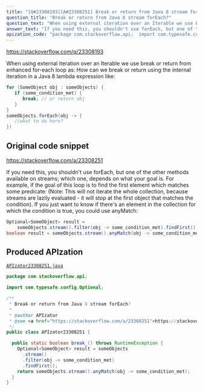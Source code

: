 ```yaml
---
title: "[Q#23308193][A#23308251] Break or return from Java 8 stream forEach?"
question_title: "Break or return from Java 8 stream forEach?"
question_text: "When using external iteration over an Iterable we use break or return from enhanced for-each loop as: How can we break or return using the internal iteration in a Java 8 lambda expression like:"
answer_text: "If you need this, you shouldn't use forEach, but one of the other methods available on streams; which one, depends on what your goal is. For example, if the goal of this loop is to find the first element which matches some predicate: (Note: This will not iterate the whole collection, because streams are lazily evaluated - it will stop at the first object that matches the condition). If you just want to know if there's an element in the collection for which the condition is true, you could use anyMatch:"
apization_code: "package com.stackoverflow.api;  import com.typesafe.config.Optional;  /**  * Break or return from Java 8 stream forEach?  *  * @author APIzator  * @see <a href=\"https://stackoverflow.com/a/23308251\">https://stackoverflow.com/a/23308251</a>  */ public class APIzator23308251 {    public static boolean break_() throws RuntimeException {     Optional<SomeObject> result = someObjects       .stream()       .filter(obj -> some_condition_met)       .findFirst();     return someObjects.stream().anyMatch(obj -> some_condition_met);   } }"
---
```


https://stackoverflow.com/q/23308193

When using external iteration over an Iterable we use break or return from enhanced for-each loop as:
How can we break or return using the internal iteration in a Java 8 lambda expression like:


```java
for (SomeObject obj : someObjects) {
   if (some_condition_met) {
      break; // or return obj
   }
}
someObjects.forEach(obj -> {
   //what to do here?
})
```


## Original code snippet

https://stackoverflow.com/a/23308251

If you need this, you shouldn&#x27;t use forEach, but one of the other methods available on streams; which one, depends on what your goal is.
For example, if the goal of this loop is to find the first element which matches some predicate:
(Note: This will not iterate the whole collection, because streams are lazily evaluated - it will stop at the first object that matches the condition).
If you just want to know if there&#x27;s an element in the collection for which the condition is true, you could use anyMatch:

```java
Optional<SomeObject> result =
    someObjects.stream().filter(obj -> some_condition_met).findFirst();
boolean result = someObjects.stream().anyMatch(obj -> some_condition_met);
```

## Produced APIzation

[`APIzator23308251.java`](https://github.com/pasqualesalza/apization-temp-data/raw/master/apizations/java/APIzator23308251.java)

```java
package com.stackoverflow.api;

import com.typesafe.config.Optional;

/**
 * Break or return from Java 8 stream forEach?
 *
 * @author APIzator
 * @see <a href="https://stackoverflow.com/a/23308251">https://stackoverflow.com/a/23308251</a>
 */
public class APIzator23308251 {

  public static boolean break_() throws RuntimeException {
    Optional<SomeObject> result = someObjects
      .stream()
      .filter(obj -> some_condition_met)
      .findFirst();
    return someObjects.stream().anyMatch(obj -> some_condition_met);
  }
}

```